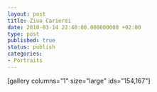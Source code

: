 ```yaml
---
layout: post
title: Ziua Carierei
date: 2010-03-14 22:40:00.000000000 +02:00
type: post
published: true
status: publish
categories:
- Portraits
---
```


[gallery columns="1" size="large" ids="154,167"]
